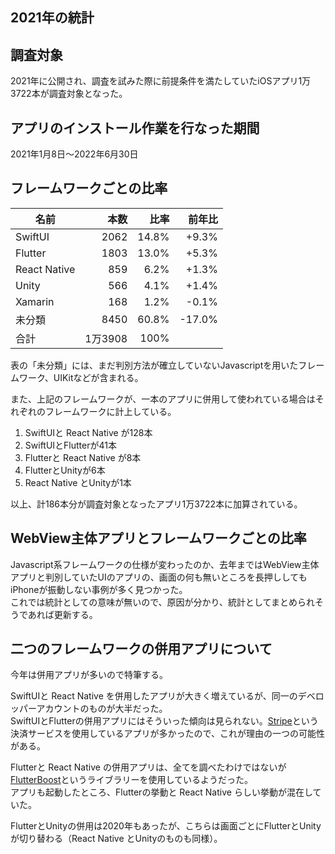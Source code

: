 2021年の統計
----

## 調査対象
2021年に公開され、調査を試みた際に前提条件を満たしていたiOSアプリ1万3722本が調査対象となった。

## アプリのインストール作業を行なった期間
2021年1月8日〜2022年6月30日

## フレームワークごとの比率
| 名前 | 本数 | 比率 | 前年比 |
| --- | ---: | ---: | ---: |
| SwiftUI | 2062 | 14.8% | +9.3% |
| Flutter | 1803 | 13.0% | +5.3% |
| React Native | 859 | 6.2% | +1.3% |
| Unity | 566 | 4.1% | +1.4% |
| Xamarin | 168 | 1.2% | -0.1% |
| 未分類 | 8450 | 60.8% | -17.0% |
| 合計 | 1万3908 | 100% | |

表の「未分類」には、まだ判別方法が確立していないJavascriptを用いたフレームワーク、UIKitなどが含まれる。

また、上記のフレームワークが、一本のアプリに併用して使われている場合はそれぞれのフレームワークに計上している。
1. SwiftUIと React Native が128本
2. SwiftUIとFlutterが41本
3. Flutterと React Native が8本
4. FlutterとUnityが6本
5. React Native とUnityが1本

以上、計186本分が調査対象となったアプリ1万3722本に加算されている。

## WebView主体アプリとフレームワークごとの比率
Javascript系フレームワークの仕様が変わったのか、去年まではWebView主体アプリと判別していたUIのアプリの、画面の何も無いところを長押ししてもiPhoneが振動しない事例が多く見つかった。  
これでは統計としての意味が無いので、原因が分かり、統計としてまとめられそうであれば更新する。

## 二つのフレームワークの併用アプリについて
今年は併用アプリが多いので特筆する。

SwiftUIと React Native を併用したアプリが大きく増えているが、同一のデベロッパーアカウントのものが大半だった。  
SwiftUIとFlutterの併用アプリにはそういった傾向は見られない。[Stripe](https://stripe.com/)という決済サービスを使用しているアプリが多かったので、これが理由の一つの可能性がある。

Flutterと React Native の併用アプリは、全てを調べたわけではないが[FlutterBoost](https://github.com/alibaba/flutter_boost)というライブラリーを使用しているようだった。  
アプリも起動したところ、Flutterの挙動と React Native らしい挙動が混在していた。

FlutterとUnityの併用は2020年もあったが、こちらは画面ごとにFlutterとUnityが切り替わる（React Native とUnityのものも同様）。